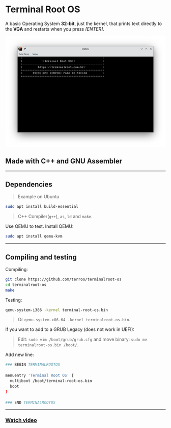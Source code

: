 # Terminal Root OS
A basic Operating System **32-bit**, just the kernel, that prints text directly to the **VGA** and restarts when you press *[ENTER]*.

![Terminal Root OS running in QEMU](./qemu-running-terminalroot-os.png)

## Made with C++ and GNU Assembler

---

## Dependencies
> Example on Ubuntu
```bash
sudo apt install build-essential
```
> C++ Compiler(`g++`), `as`, `ld` and `make`.

Use QEMU to test. Install QEMU:
```bash
sudo apt install qemu-kvm
```

---

## Compiling and testing

Compiling:
```bash
git clone https://github.com/terroo/terminalroot-os
cd terminalroot-os
make
```

Testing:
```bash
qemu-system-i386 -kernel terminal-root-os.bin
```
> Or `qemu-system-x86-64 -kernel terminalroot-os.bin`.

If you want to add to a GRUB Legacy (does not work in UEFI):
> Edit: `sudo vim /boot/grub/grub.cfg` and move binary: `sudo mv terminalroot-os.bin /boot/`.

Add new line:
```bash
### BEGIN TERMINALROOTOS

menuentry 'Terminal Root OS' {
  multiboot /boot/terminal-root-os.bin
  boot
}

### END TERMINALROOTOS
```

---

### [Watch video](https://youtu.be/3GwRF0IK1Ks)
